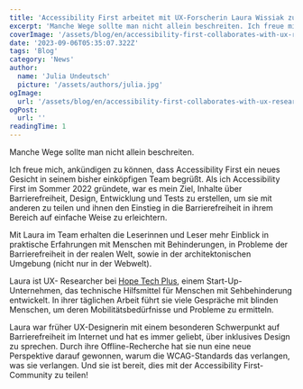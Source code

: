 ```yaml
---
title: 'Accessibility First arbeitet mit UX-Forscherin Laura Wissiak zusammen'
excerpt: 'Manche Wege sollte man nicht allein beschreiten. Ich freue mich, ankündigen zu können, dass Accessibility First ein neues Gesicht in seinem bisher einköpfigen Team begrüßt. Als ich Accessibility First im Sommer 2022 gründete, war es mein Ziel, Inhalte über Barrierefreiheit und Design zu erstellen, ...'
coverImage: '/assets/blog/en/accessibility-first-collaborates-with-ux-researcher-laura-wissiak/cover.png'
date: '2023-09-06T05:35:07.322Z'
tags: 'Blog'
category: 'News'
author:
  name: 'Julia Undeutsch'
  picture: '/assets/authors/julia.jpg'
ogImage:
  url: '/assets/blog/en/accessibility-first-collaborates-with-ux-researcher-laura-wissiak/cover.png'
ogPost:
  url: ''
readingTime: 1
---
```


Manche Wege sollte man nicht allein beschreiten.

Ich freue mich, ankündigen zu können, dass Accessibility First ein neues Gesicht in seinem bisher einköpfigen Team begrüßt. Als ich Accessibility First im Sommer 2022 gründete, war es mein Ziel, Inhalte über Barrierefreiheit, Design, Entwicklung und Tests zu erstellen, um sie mit anderen zu teilen und ihnen den Einstieg in die Barrierefreiheit in ihrem Bereich auf einfache Weise zu erleichtern.

Mit Laura im Team erhalten die Leserinnen und Leser mehr Einblick in praktische Erfahrungen mit Menschen mit Behinderungen, in Probleme der Barrierefreiheit in der realen Welt, sowie in der architektonischen Umgebung (nicht nur in der Webwelt).

Laura ist UX- Researcher bei [Hope Tech Plus](https://www.hopetech.vision/), einem Start-Up-Unternehmen, das technische Hilfsmittel für Menschen mit Sehbehinderung entwickelt. In ihrer täglichen Arbeit führt sie viele Gespräche mit blinden Menschen, um deren Mobilitätsbedürfnisse und Probleme zu ermitteln.

Laura war früher UX-Designerin mit einem besonderen Schwerpunkt auf Barrierefreiheit im Internet und hat es immer geliebt, über inklusives Design zu sprechen. Durch ihre Offline-Recherche hat sie nun eine neue Perspektive darauf gewonnen, warum die WCAG-Standards das verlangen, was sie verlangen. Und sie ist bereit, dies mit der Accessibility First-Community zu teilen!
